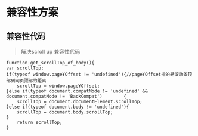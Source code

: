 # 兼容性方案

## 兼容性代码

> 解决scroll up 兼容性代码

    function get_scrollTop_of_body(){
    var scrollTop;
    if(typeof window.pageYOffset != 'undefined'){//pageYOffset指的是滚动条顶部到网页顶部的距离
        scrollTop = window.pageYOffset;
    }else if(typeof document.compatMode != 'undefined' && document.compatMode != 'BackCompat')        {
        scrollTop = document.documentElement.scrollTop;
    }else if(typeof document.body != 'undefined'){
        scrollTop = document.body.scrollTop;
    }
        return scrollTop;
    }